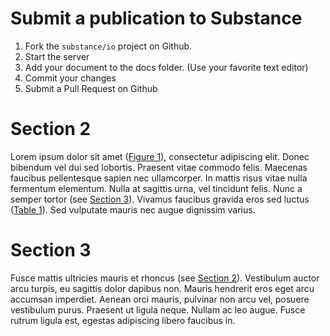 # Submit a publication to Substance

1. Fork the `substance/io` project on Github.
2. Start the server
3. Add your document to the docs folder. (Use your favorite text editor)
4. Commit your changes
5. Submit a Pull Request on Github

# Section 2

Lorem ipsum dolor sit amet ([Figure 1](figure_1)), consectetur adipiscing elit. Donec bibendum vel dui sed lobortis. Praesent vitae commodo felis. Maecenas faucibus pellentesque sapien nec ullamcorper. In mattis risus vitae nulla fermentum elementum. Nulla at sagittis urna, vel tincidunt felis. Nunc a semper tortor (see [Section 3](header_3)). Vivamus faucibus gravida eros sed luctus ([Table 1](table_1)). Sed vulputate mauris nec augue dignissim varius.

# Section 3

Fusce mattis ultricies mauris et rhoncus (see [Section 2](header_2)). Vestibulum auctor arcu turpis, eu sagittis dolor dapibus non. Mauris hendrerit eros eget arcu accumsan imperdiet. Aenean orci mauris, pulvinar non arcu vel, posuere vestibulum purus. Praesent ut ligula neque. Nullam ac leo augue. Fusce rutrum ligula est, egestas adipiscing libero faucibus in.
